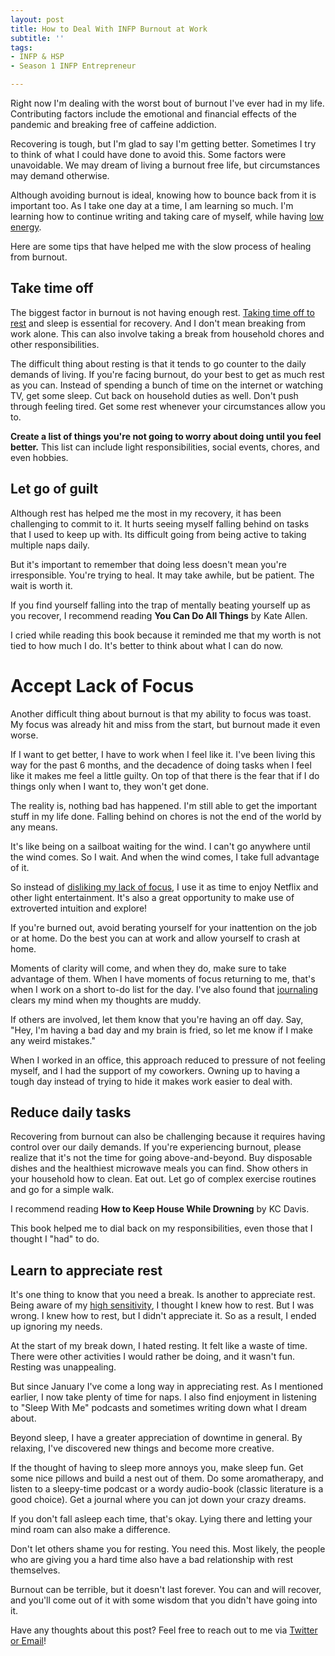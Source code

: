 ```yaml
---
layout: post
title: How to Deal With INFP Burnout at Work
subtitle: ''
tags:
- INFP & HSP
- Season 1 INFP Entrepreneur

---
```

Right now I'm dealing with the worst bout of burnout I've ever had in my life. Contributing factors include the emotional and financial effects of the pandemic and breaking free of caffeine addiction.

Recovering is tough, but I'm glad to say I'm getting better. Sometimes I try to think of what I could have done to avoid this. Some factors were unavoidable. We may dream of living a burnout free life, but circumstances may demand otherwise.

Although avoiding burnout is ideal, knowing how to bounce back from it is important too. As I take one day at a time, I am learning so much. I'm learning how to continue writing and taking care of myself, while having [low energy](https://arcadiapage.com/2018/05/learning-to-work-along-with-way-i-feel.html).

Here are some tips that have helped me with the slow process of healing from burnout.

## Take time off

The biggest factor in burnout is not having enough rest. [Taking time off to rest](https://arcadiapage.com/2020-12-29-how-to-use-breaks-to-reduce-infp-stress/) and sleep is essential for recovery. And I don't mean breaking from work alone. This can also involve taking a break from household chores and other responsibilities.

The difficult thing about resting is that it tends to go counter to the daily demands of living.  If you're facing burnout, do your best to get as much rest as you can. Instead of spending a bunch of time on the internet or watching TV, get some sleep. Cut back on household duties as well. Don't push through feeling tired. Get some rest whenever your circumstances allow you to.

**Create a list of things you're not going to worry about doing until you feel better.** This list can include light responsibilities, social events, chores, and even hobbies.

## Let go of guilt

Although rest has helped me the most in my recovery, it has been challenging to commit to it. It hurts seeing myself falling behind on tasks that I used to keep up with. Its difficult going from being active to taking multiple naps daily.

But it's important to remember that doing less doesn't mean you're irresponsible. You're trying to heal. It may take awhile, but be patient. The wait is worth it.

If you find yourself falling into the trap of mentally beating yourself up as you recover, I recommend reading **You Can Do All Things** by Kate Allen.

I cried while reading this book because it reminded me that my worth is not tied to how much I do. It's better to think about what I can do now.

# Accept Lack of Focus

Another difficult thing about burnout is that my ability to focus was toast. My focus was already hit and miss from the start, but burnout made it even worse.

If I want to get better, I have to work when I feel like it. I've been living this way for the past 6 months, and the decadence of doing tasks when I feel like it makes me feel a little guilty. On top of that there is the fear that if I do things only when I want to, they won't get done.

The reality is, nothing bad has happened. I'm still able to get the important stuff in my life done. Falling behind on chores is not the end of the world by any means.

It's like being on a sailboat waiting for the wind. I can't go anywhere until the wind comes. So I wait. And when the wind comes, I take full advantage of it.

So instead of [disliking my lack of focus](https://arcadiapage.com/2020-11-19-4-ways-to-make-unfocus-work-for-you-as-an-infp/), I use it as time to enjoy Netflix and other light entertainment.  It's also a great opportunity to make use of extroverted intuition and explore!

If you're burned out, avoid berating yourself for your inattention on the job or at home. Do the best you can at work and allow yourself to crash at home.

Moments of clarity will come, and when they do, make sure to take advantage of them. When I have moments of focus returning to me, that's when I work on a short to-do list for the day. I've also found that [journaling](https://arcadiapage.com/2021-02-24-how-infps-can-use-writing-for-healing/) clears my mind when my thoughts are muddy.

If others are involved, let them know that you're having an off day. Say, "Hey, I'm having a bad day and my brain is fried, so let me know if I make any weird mistakes."

When I worked in an office, this approach reduced to pressure of not feeling myself, and I had the support of my coworkers. Owning up to having a tough day instead of trying to hide it makes work easier to deal with. 

## Reduce daily tasks

Recovering from burnout can also be challenging because it requires having control over our daily demands. If you're experiencing burnout, please realize that it's not the time for going above-and-beyond. Buy disposable dishes and the healthiest microwave meals you can find. Show others in your household how to clean. Eat out. Let go of complex exercise routines and go for a simple walk.

I recommend reading **How to Keep House While Drowning** by KC Davis.

This book helped me to dial back on my responsibilities, even those that I thought I "had" to do.

## Learn to appreciate rest

It's one thing to know that you need a break. Is another to appreciate rest. Being aware of my [high sensitivity](https://arcadiapage.com/2020-09-30-7-ways-to-balance-high-sensitivity-with-productivity/), I thought I knew how to rest. But I was wrong. I knew how to rest, but I didn't appreciate it. So as a result, I ended up ignoring my needs.

At the start of my break down, I hated resting. It felt like a waste of time. There were other activities I would rather be doing, and it  wasn't fun. Resting was unappealing.

But since January I've come a long way in appreciating rest. As I mentioned earlier, I now take plenty of time for naps. I also find enjoyment in listening to "Sleep With Me" podcasts and sometimes writing down what I dream about.

Beyond sleep, I have a greater appreciation of downtime in general. By relaxing, I've discovered new things and become more creative.

If the thought of having to sleep more annoys you, make sleep fun. Get some nice pillows and build a nest out of them. Do some aromatherapy, and listen to a sleepy-time podcast or a wordy audio-book (classic literature is a good choice). Get a journal where you can jot down your crazy dreams.

If you don't fall asleep each time, that's okay. Lying there and letting your mind roam can also make a difference.

Don't let others shame you for resting. You need this. Most likely, the people who are giving you a hard time also have a bad relationship with rest themselves.

Burnout can be terrible, but it doesn't last forever. You can and will recover, and you'll come out of it with some wisdom that you didn't have going into it.

Have any thoughts about this post? Feel free to reach out to me via [Twitter or Email](https://arcadiapage.com/talk/)!